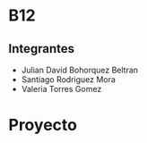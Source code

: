 # B12

## Integrantes

- Julian David Bohorquez Beltran
- Santiago Rodriguez Mora
- Valeria Torres Gomez

# Proyecto
